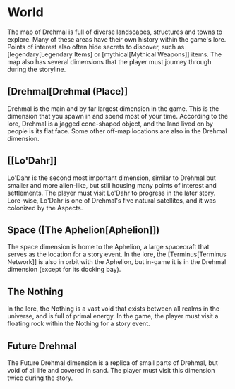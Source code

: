 # World

The map of Drehmal is full of diverse landscapes, structures and towns to explore. Many of these areas have their own history within the game's lore. Points of interest also often hide secrets to discover, such as [legendary[Legendary Items] or [mythical[Mythical Weapons]] items. The map also has several dimensions that the player must journey through during the storyline.

## [Drehmal[Drehmal (Place)]

Drehmal is the main and by far largest dimension in the game. This is the dimension that you spawn in and spend most of your time. According to the lore, Drehmal is a jagged cone-shaped object, and the land lived on by people is its flat face. Some other off-map locations are also in the Drehmal dimension.

## [[Lo'Dahr]]

Lo'Dahr is the second most important dimension, similar to Drehmal but smaller and more alien-like, but still housing many points of interest and settlements. The player must visit Lo'Dahr to progress in the later story. Lore-wise, Lo'Dahr is one of Drehmal's five natural satellites, and it was colonized by the Aspects.

## Space ([The Aphelion[Aphelion]])

The space dimension is home to the Aphelion, a large spacecraft that serves as the location for a story event. In the lore, the [Terminus[Terminus Network]] is also in orbit with the Aphelion, but in-game it is in the Drehmal dimension (except for its docking bay).

## The Nothing

In the lore, the Nothing is a vast void that exists between all realms in the universe, and is full of primal energy. In the game, the player must visit a floating rock within the Nothing for a story event.

## Future Drehmal

The Future Drehmal dimension is a replica of small parts of Drehmal, but void of all life and covered in sand. The player must visit this dimension twice during the story.
